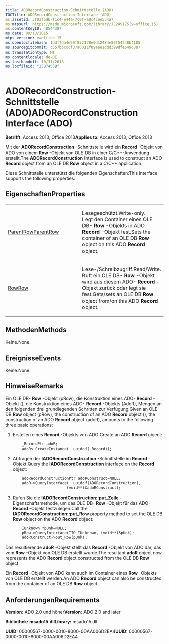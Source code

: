 ```yaml
---
title: ADORecordConstruction-Schnittstelle (ADO)
TOCTitle: ADORecordConstruction Interface (ADO)
ms:assetid: 3f0afbdb-f1c4-e44e-7c0f-a0c4cee554a7
ms:mtpsurl: https://msdn.microsoft.com/library/JJ249175(v=office.15)
ms:contentKeyID: 48544387
ms.date: 09/18/2015
mtps_version: v=office.15
ms.openlocfilehash: 1ddf7da4e99f852178e0d12484e86f54248b4185
ms.sourcegitcommit: c557bbcccf37a6011f89aae1ddd399dfe549d087
ms.translationtype: MT
ms.contentlocale: de-DE
ms.lasthandoff: 10/31/2018
ms.locfileid: "25874559"
---
```

# <a name="adorecordconstruction-interface-ado"></a><span data-ttu-id="916d8-102">ADORecordConstruction-Schnittstelle (ADO)</span><span class="sxs-lookup"><span data-stu-id="916d8-102">ADORecordConstruction Interface (ADO)</span></span>


<span data-ttu-id="916d8-103">**Betrifft**: Access 2013, Office 2013</span><span class="sxs-lookup"><span data-stu-id="916d8-103">**Applies to**: Access 2013, Office 2013</span></span>

<span data-ttu-id="916d8-104">Mit der **ADORecordConstruction** -Schnittstelle wird ein **Record** -Objekt von ADO von einem **Row** -Objekt von OLE DB in einer C/C++-Anwendung erstellt.</span><span class="sxs-lookup"><span data-stu-id="916d8-104">The **ADORecordConstruction** interface is used to construct an ADO **Record** object from an OLE DB **Row** object in a C/C++ application.</span></span>

<span data-ttu-id="916d8-105">Diese Schnittstelle unterstützt die folgenden Eigenschaften:</span><span class="sxs-lookup"><span data-stu-id="916d8-105">This interface supports the following properties:</span></span>

## <a name="properties"></a><span data-ttu-id="916d8-106">Eigenschaften</span><span class="sxs-lookup"><span data-stu-id="916d8-106">Properties</span></span>

<table>
<colgroup>
<col style="width: 50%" />
<col style="width: 50%" />
</colgroup>
<tbody>
<tr class="odd">
<td><p><span data-ttu-id="916d8-107"><a href="parentrow-property-ado.md">ParentRow</a></span><span class="sxs-lookup"><span data-stu-id="916d8-107"><a href="parentrow-property-ado.md">ParentRow</a></span></span></p></td>
<td><p><span data-ttu-id="916d8-108">Lesegeschützt.</span><span class="sxs-lookup"><span data-stu-id="916d8-108">Write-only.</span></span><br />
<span data-ttu-id="916d8-109">Legt den Container eines OLE DB- <strong>Row</strong> -Objekts in ADO <strong>Record</strong> -Objekt fest.</span><span class="sxs-lookup"><span data-stu-id="916d8-109">Sets the container of an OLE DB <strong>Row</strong> object on this ADO <strong>Record</strong> object.</span></span></p></td>
</tr>
<tr class="even">
<td><p><span data-ttu-id="916d8-110"><a href="row-property-ado.md">Row</a></span><span class="sxs-lookup"><span data-stu-id="916d8-110"><a href="row-property-ado.md">Row</a></span></span></p></td>
<td><p><span data-ttu-id="916d8-111">Lese-/Schreibzugriff.</span><span class="sxs-lookup"><span data-stu-id="916d8-111">Read/Write.</span></span><br />
<span data-ttu-id="916d8-112">Ruft ein OLE DB- <strong>Row</strong> -Objekt wird aus diesem ADO- <strong>Record</strong> -Objekt zurück oder legt sie fest.</span><span class="sxs-lookup"><span data-stu-id="916d8-112">Gets/sets an OLE DB <strong>Row</strong> object from/on this ADO <strong>Record</strong> object.</span></span></p></td>
</tr>
</tbody>
</table>


## <a name="methods"></a><span data-ttu-id="916d8-113">Methoden</span><span class="sxs-lookup"><span data-stu-id="916d8-113">Methods</span></span>

<span data-ttu-id="916d8-114">Keine.</span><span class="sxs-lookup"><span data-stu-id="916d8-114">None.</span></span>

## <a name="events"></a><span data-ttu-id="916d8-115">Ereignisse</span><span class="sxs-lookup"><span data-stu-id="916d8-115">Events</span></span>

<span data-ttu-id="916d8-116">Keine.</span><span class="sxs-lookup"><span data-stu-id="916d8-116">None.</span></span>

## <a name="remarks"></a><span data-ttu-id="916d8-117">Hinweise</span><span class="sxs-lookup"><span data-stu-id="916d8-117">Remarks</span></span>

<span data-ttu-id="916d8-118">Ein OLE DB- **Row** -Objekt (pRow), die Konstruktion eines ADO- **Record** -Objekt (), die Konstruktion eines ADO- **Record** -Objekts (AdoR), Mengen an den folgenden drei grundlegenden Schritten zur Verfügung:</span><span class="sxs-lookup"><span data-stu-id="916d8-118">Given an OLE DB **Row** object (pRow), the construction of an ADO **Record** object (), the construction of an ADO **Record** object (adoR), amounts to the following three basic operations:</span></span>

1.  <span data-ttu-id="916d8-119">Erstellen eines **Record** -Objekts von ADO:</span><span class="sxs-lookup"><span data-stu-id="916d8-119">Create an ADO **Record** object:</span></span>
    
    ```vb
        _RecordPtr adoR;
        adoRs.CreateInstance(__uuidof(_Record));
    ```

2.  <span data-ttu-id="916d8-120">Abfragen der **IADORecordConstruction** -Schnittstelle im **Record** -Objekt:</span><span class="sxs-lookup"><span data-stu-id="916d8-120">Query the **IADORecordConstruction** interface on the **Record** object:</span></span>
    
    ```vb
        adoRecordConstructionPtr adoRConstruct=NULL;
        adoR->QueryInterface(__uuidof(ADORecordConstruction),
                            (void**)&adoRConstruct);
    ```

3.  <span data-ttu-id="916d8-121">Rufen Sie die **IADORecordConstruction::put\_Zeile** -Eigenschaftsmethode, um das OLE DB- **Row** -Objekt für das ADO- **Record** -Objekt festzulegen:</span><span class="sxs-lookup"><span data-stu-id="916d8-121">Call the **IADORecordConstruction::put\_Row** property method to set the OLE DB **Row** object on the ADO **Record** object:</span></span>
    
    ```vb
        IUnknown *pUnk=NULL;
        pRow->QueryInterface(IID_IUnknown, (void**)&pUnk);
        adoRConstruct->put_Row(pUnk);
    ```
    
<span data-ttu-id="916d8-122">Das resultierende **adoR** -Objekt stellt das **Record** -Objekt von ADO dar, das vom **Row** -Objekt von OLE DB erstellt wurde.</span><span class="sxs-lookup"><span data-stu-id="916d8-122">The resultant **adoR** object now represents the ADO **Record** object constructed from the OLE DB **Row** object.</span></span>

<span data-ttu-id="916d8-123">Ein **Record** -Objekt von ADO kann auch im Container eines **Row** -Objekts von OLE DB erstellt werden.</span><span class="sxs-lookup"><span data-stu-id="916d8-123">An ADO **Record** object can also be constructed from the container of an OLE DB **Row** object.</span></span>

## <a name="requirements"></a><span data-ttu-id="916d8-124">Anforderungen</span><span class="sxs-lookup"><span data-stu-id="916d8-124">Requirements</span></span>

<span data-ttu-id="916d8-125">**Version:** ADO 2.0 und höher</span><span class="sxs-lookup"><span data-stu-id="916d8-125">**Version:** ADO 2.0 and later</span></span>

<span data-ttu-id="916d8-126">**Bibliothek: msado15.dll**</span><span class="sxs-lookup"><span data-stu-id="916d8-126">**Library:** msado15.dll</span></span>

<span data-ttu-id="916d8-127">**UUID:** 00000567-0000-0010-8000-00AA006D2EA4</span><span class="sxs-lookup"><span data-stu-id="916d8-127">**UUID:** 00000567-0000-0010-8000-00AA006D2EA4</span></span>


